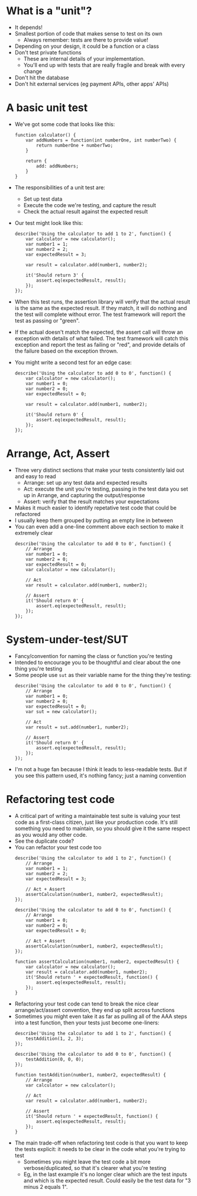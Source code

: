 # What is a "unit"?
- It depends!
- Smallest portion of code that makes sense to test on its own
  - Always remember: tests are there to provide value!
- Depending on your design, it could be a function or a class
- Don't test private functions
  - These are internal details of your implementation. 
  - You'll end up with tests that are really fragile and break with every change
- Don't hit the database
- Don't hit external services (eg payment APIs, other apps' APIs)

# A basic unit test
- We've got some code that looks like this:
    ```
    function calculator() {
        var addNumbers = function(int numberOne, int numberTwo) {
            return numberOne + numberTwo;
        }

        return {
            add: addNumbers;
        }
    }
    ```

- The responsibilities of a unit test are:
  - Set up test data
  - Execute the code we're testing, and capture the result
  - Check the actual result against the expected result
- Our test might look like this:
    ```
    describe('Using the calculator to add 1 to 2', function() {
        var calculator = new calculator();
        var number1 = 1;
        var number2 = 2;
        var expectedResult = 3;

        var result = calculator.add(number1, number2);

        it('Should return 3' {
            assert.eq(expectedResult, result);
        });
    });
    ```
- When this test runs, the assertion library will verify that the actual result is the same as the expected result. If they match, it will do nothing and the test will complete without error. The test framework will report the test as passing or "green".
- If the actual doesn't match the expected, the assert call will throw an exception with details of what failed. The test framework will catch this exception and report the test as failing or "red", and provide details of the failure based on the exception thrown.
- You might write a second test for an edge case:
    ```
    describe('Using the calculator to add 0 to 0', function() {
        var calculator = new calculator();
        var number1 = 0;
        var number2 = 0;
        var expectedResult = 0;

        var result = calculator.add(number1, number2);

        it('Should return 0' {
            assert.eq(expectedResult, result);
        });
    });
    ```

# Arrange, Act, Assert
- Three very distinct sections that make your tests consistently laid out and easy to read
    - Arrange: set up any test data and expected results
    - Act: execute the unit you're testing, passing in the test data you set up in Arrange, and capturing the output/response
    - Assert: verify that the result matches your expectations
- Makes it much easier to identify repetative test code that could be refactored
- I usually keep them grouped by putting an empty line in between
- You can even add a one-line comment above each section to make it extremely clear
    ```
    describe('Using the calculator to add 0 to 0', function() {
        // Arrange
        var number1 = 0;
        var number2 = 0;
        var expectedResult = 0;
        var calculator = new calculator();

        // Act
        var result = calculator.add(number1, number2);

        // Assert
        it('Should return 0' {
            assert.eq(expectedResult, result);
        });
    });
    ```

# System-under-test/SUT
- Fancy/convention for naming the class or function you're testing
- Intended to encourage you to be thoughtful and clear about the one thing you're testing
- Some people use `sut` as their variable name for the thing they're testing:
    ```
    describe('Using the calculator to add 0 to 0', function() {
        // Arrange
        var number1 = 0;
        var number2 = 0;
        var expectedResult = 0;
        var sut = new calculator();

        // Act
        var result = sut.add(number1, number2);

        // Assert
        it('Should return 0' {
            assert.eq(expectedResult, result);
        });
    });
    ```
- I'm not a huge fan because I think it leads to less-readable tests. But if you see this pattern used, it's nothing fancy; just a naming convention

# Refactoring test code    
- A critical part of writing a maintainable test suite is valuing your test code as a first-class citizen, just like your production code. It's still something you need to maintain, so you should give it the same respect as you would any other code.
- See the duplicate code?
- You can refactor your test code too
    ```
    describe('Using the calculator to add 1 to 2', function() {
        // Arrange
        var number1 = 1;
        var number2 = 2;
        var expectedResult = 3;

        // Act + Assert
        assertCalculation(number1, number2, expectedResult);
    });

    describe('Using the calculator to add 0 to 0', function() {
        // Arrange
        var number1 = 0;
        var number2 = 0;
        var expectedResult = 0;

        // Act + Assert
        assertCalculation(number1, number2, expectedResult);
    });
    
    function assertCalculation(number1, number2, expectedResult) {
        var calculator = new calculator();
        var result = calculator.add(number1, number2);
        it('Should return ' + expectedResult, function() {
            assert.eq(expectedResult, result);
        });
    }
    ```
- Refactoring your test code can tend to break the nice clear arrange/act/assert convention, they end up split across functions
- Sometimes you might even take it as far as pulling all of the AAA steps into a test function, then your tests just become one-liners:
    ```
    describe('Using the calculator to add 1 to 2', function() {
        testAddition(1, 2, 3);
    });

    describe('Using the calculator to add 0 to 0', function() {
        testAddition(0, 0, 0);
    });
    
    function testAddition(number1, number2, expectedResult) {
        // Arrange
        var calculator = new calculator();

        // Act
        var result = calculator.add(number1, number2);

        // Assert
        it('Should return ' + expectedResult, function() {
            assert.eq(expectedResult, result);
        });
    }
    ```
- The main trade-off when refactoring test code is that you want to keep the tests explicit: it needs to be clear in the code what you're trying to test
  - Sometimes you might leave the test code a bit more verbose/duplicated, so that it's clearer what you're testing
  - Eg, in the last example it's no longer clear which are the test inputs and which is the expected result. Could easily be the test data for "3 minus 2 equals 1".
